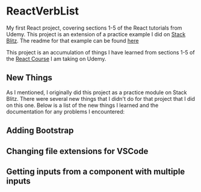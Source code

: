 # ReactVerbList

My first React project, covering sections 1-5 of the React tutorials from Udemy.  This project is an extension of 
a practice example I did on [Stack Blitz](https://stackblitz.com/edit/section-four-practice).  The readme for that example can
be found [here](https://github.com/xmtrinidad/UdemyReact/blob/master/Section%20Four%20-%20Working%20with%20Lists%20and%20Conditionals/VerbList.md)

This project is an accumulation of things I have learned from sections 1-5 of the [React Course](https://www.udemy.com/react-the-complete-guide-incl-redux/) 
I am taking on Udemy.

## New Things

As I mentioned, I originally did this project as a practice module on Stack Blitz.  There were several new things that I didn't do
for that project that I did on this one.  Below is a list of the new things I learned and the documentation for any problems I encountered:

## Adding Bootstrap

## Changing file extensions for VSCode

## Getting inputs from a component with multiple inputs
